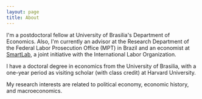 ```yaml
---
layout: page
title: About
---
```


I'm a postdoctoral fellow at University of Brasilia's Department of Economics. Also, I'm currently an advisor at the Research Department of the Federal Labor Prosecution Office (MPT) in Brazil and an economist at [SmartLab](http://smartlabbr.org/), a joint initiative with the International Labor Organization.

I have a doctoral degree in economics from the University of Brasilia, with a one-year period as visiting scholar (with class credit) at Harvard University.

My research interests are related to political economy, economic history, and macroeconomics.

